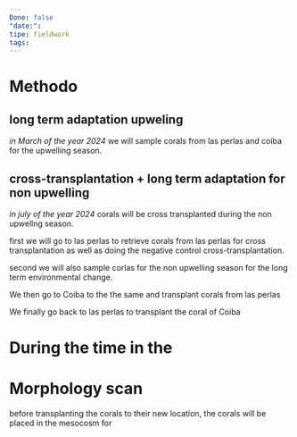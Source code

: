 ```yaml
---
Done: false
"date:":
tipe: fieldwork
tags:
---
```

# Methodo 
## long term adaptation upweling 

*in March of the year 2024* we will sample corals from las perlas and coiba for the upwelling season. 

## cross-transplantation + long term adaptation for non upwelling 

*in july of the year 2024* corals will be cross transplanted during the non upwellng season.

first we will go to las perlas to retrieve corals from las perlas for cross transplantation as well as doing the negative control cross-transplantation. 

second we will also sample corlas for the non upwelling season for the long term environmental change.

We then go to Coiba to the the same and transplant corals from las perlas 

We finally go back to las perlas to transplant the coral of Coiba 

# During the time in the 
# Morphology scan 

before transplanting the corals to their new location, the corals will be placed in the mesocosm for 

